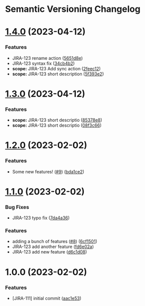 # Semantic Versioning Changelog

# [1.4.0](https://github.com/wujekbogdan/semantic-release-demo/compare/v1.3.0...v1.4.0) (2023-04-12)


### Features

* JIRA-123 rename action ([5651d8e](https://github.com/wujekbogdan/semantic-release-demo/commit/5651d8e4dcc3a33f0d5bdbb7723ca71394106c90))
* JIRA-123 syntax fix ([34cb4b2](https://github.com/wujekbogdan/semantic-release-demo/commit/34cb4b289272ca47a245289d2455c13739b9033f))
* **scope:** JIRA-123 Add sync action ([2feec12](https://github.com/wujekbogdan/semantic-release-demo/commit/2feec1276868175b8d6f5f80fb64225b18818c5b))
* **scope:** JIRA-123 short description ([5f393e2](https://github.com/wujekbogdan/semantic-release-demo/commit/5f393e2753cb7d7b37ba497f3090017d932b542a))

# [1.3.0](https://github.com/wujekbogdan/semantic-release-demo/compare/v1.2.0...v1.3.0) (2023-04-12)


### Features

* **scope:** JIRA-123 short descriptio ([85378e8](https://github.com/wujekbogdan/semantic-release-demo/commit/85378e842625d7618d19c3d9e90c9f08bd8c8a09))
* **scope:** JIRA-123 short descriptio ([08f3c66](https://github.com/wujekbogdan/semantic-release-demo/commit/08f3c6605c85393cbc05fb4af45e555720de8287))

# [1.2.0](https://github.com/wujekbogdan/semantic-release-demo/compare/v1.1.0...v1.2.0) (2023-02-02)


### Features

* Some new features! ([#9](https://github.com/wujekbogdan/semantic-release-demo/issues/9)) ([bda1ce2](https://github.com/wujekbogdan/semantic-release-demo/commit/bda1ce28878eaa50a543574ab388057b10189879))

# [1.1.0](https://github.com/wujekbogdan/semantic-release-demo/compare/v1.0.0...v1.1.0) (2023-02-02)


### Bug Fixes

* JIRA-123 typo fix ([7da4a36](https://github.com/wujekbogdan/semantic-release-demo/commit/7da4a36d810fa5398cbc6a2541ee22a165f1b5be))


### Features

* adding a bunch of features ([#8](https://github.com/wujekbogdan/semantic-release-demo/issues/8)) ([6cf1501](https://github.com/wujekbogdan/semantic-release-demo/commit/6cf150185c18201dd6f088f402026ca3c28cabe3))
* JIRA-123 add another feature ([fd6e02a](https://github.com/wujekbogdan/semantic-release-demo/commit/fd6e02a2d270b9f341c6460bfba99f4dc8591f11))
* JIRA-123 add new feature ([d6c1d08](https://github.com/wujekbogdan/semantic-release-demo/commit/d6c1d08b4f42e610d50a3e9e273d71181fa7f266))

# 1.0.0 (2023-02-02)


### Features

* [JIRA-111] initial commit ([aac1e53](https://github.com/wujekbogdan/semantic-release-demo/commit/aac1e53398313b66ddd32fdf795ed90b46ad3906))

